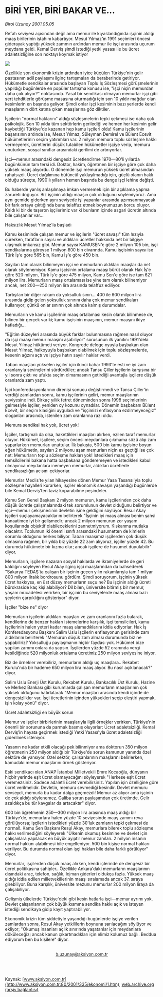 # BİRİ YER, BİRİ BAKAR VE...

*Birol Uzunay 2001.05.05*

<div>
 <p class="spot">
  Refah seviyesi açısından  değil ama memur ile  kıyaslandığında işçinin  aldığı maaş birilerinin  iştahını kabartıyor. Mesut  Yılmaz'ın 1991 seçimleri  öncesi giderayak yaptığı  yüksek zammın ardından  memur ile işçi arasında  uçurum meydana geldi.  Kemal Derviş şimdi istediği  yetki yasası ile bu ücret  adaletsizliğine son noktayı  koymak istiyor
 </p>
 <p class="metin">
 </p>
 <img border="0" src="/web/20020428173433im_/http://www.aksiyon.com.tr/2001/335/resimler/Biri.jpg"/>
 <p class="metin">
  Özellikle son ekonomik krizin ardından iyice küçülen Türkiye'nin gelir pastasının adil paylaşımı ilginç tartışmaları da beraberinde getiriyor. Hükümetle sendikalar arasında başlayan Toplu İş Sözleşmesi görüşmelerinin yapıldığı bugünlerde en popüler tartışma konusu ise, "işçi niçin memurdan daha çok alıyor?" noktasında. Yasal bir sendikası olmayan memurlar işçi gibi sert tehditlerle görüşme masasına oturmadığı için son 10 yıldır mağdur olan kesimlerin en başında geliyor. Şimdi onlar işçi kesiminin bazı yerlerde kendi maaşlarının dört katına çıkan maaşlarına göz diktiler.
 </p>
 <p class="metin">
  İşçilerin "normal haklarını" aldığı sözleşmelerin tepki çekmesi ise daha çok psikolojik. Son 10 yılda tüm sektörlerin gerilediği ve hemen her kesimin gelir kaybettiği Türkiye'de kazanan hep kamu işçileri oldu! Kamu işçilerinin başarısının ardında ise, Mesut Yılmaz, Süleyman Demirel ve Bülent Ecevit hükümetlerinin seçim yatırımları var. 2 milyon memura toplu sözleşme hakkı vermeyerek, ücretlerini düşük tutabilen hükümetler işçiye verip, memuru unuturken, sosyal sınıflar arasındaki gerilimi de artırıyorlar.
 </p>
 <p class="metin">
  İşçi—memur arasındaki dengesiz ücretlendirme 1970—80'li yıllarda bugünkünün tam tersi idi. Doktor, hakim, öğretmen bir işçiye göre çok daha yüksek maaş alıyordu. O dönemde işçi memurun yüksek ücret almasından rahatsızdı. Ücret dağılımına bütüncül yaklaşılmadığı için, güçlü olanın haklı olduğu süreçte, 1990'lı yılların hemen başında bu denge işçi lehine değişti.
 </p>
 <p class="metin">
  Bu haberde yanlış anlaşılmaya imkan vermemek için bir açıklama yapma zarureti doğuyor. Biz işçinin aldığı maaşın çok olduğunu söylemiyoruz. Ama aynı gemide giderken aynı seviyede işi yapanlar arasında azımsanmayacak bir fark ortaya çıktığında bunu telaffuz etmek boynumuzun borcu oluyor. Kaldı ki bir de taşeron işçilerimiz var ki bunların içinde asgari ücretin altında bile çalışanlar var...
 </p>
 <p class="arabaslik">
  Haksızlık Mesut Yılmaz'la başladı
 </p>
 <p class="metin">
  Kamu kesiminde çalışan memur ve işçilerin "ücret savaşı" tüm hızıyla sürerken, tarafların sayısı ve aldıkları ücretler hakkında net bir bilgiye ulaşmak imkansız gibi. Memur sayısı KAMUSEN'e göre 2 milyon 105 bin, işçi sendikalarına göreyse 1 milyon 800 bin civarında. Kamu işçisinin sayısı ise Türk İş'e göre 565 bin, Kamu İş'e göre 450 bin.
 </p>
 <p class="metin">
  Sayıları tam olarak bilinmeyen işçi ve memurların aldıkları maaşlar da net olarak söylenemiyor. Kamu işçisinin ortalama maaşı bürüt olarak Hak İş'e göre 520 milyon, Türk İş'e göre 475 milyon, Kamu Sen'e göre ise tam 621 milyon lira. Memurların maaş ortalaması ise yine tam olarak bilinemiyor ancak, net 200—250 milyon lira arasında telaffuz ediliyor.
 </p>
 <p class="metin">
  Tartışılan bir diğer rakam da yoksulluk sınırı... 400 ile 600 milyon lira arasında gidip gelen yoksulluk sınırını daha çok memur sendikaları kullanıyor; çünkü onlar sınırın çok altında kalmış durumdalar.
 </p>
 <p class="metin">
  Memurların ve kamu işçilerinin maaş ortalaması kesin olarak bilinmese de, bilinen bir gerçek var ki; kamu işçisinin maaşının, memur maaşını ikiye katladığı...
 </p>
 <p class="metin">
  "Eğitim düzeyleri arasında büyük farklar bulunmasına rağmen nasıl oluyor da işçi maaşı memur maaşını aşabiliyor" sorusunun ilk yanıtını 1991'deki Mesut Yılmaz hükümeti veriyor. Kongrede delege oyuyla başbakan olan Mesut Yılmaz, halkoyuyla başbakan olabilmek için toplu sözleşmelerde, kesenin ağzını açtı ve işçiye hatırı sayılır haklar verdi.
 </p>
 <p class="metin">
  Taban maaşları yükselen işçiler için ikinci bahar 1993'te esti ve iyi zam oranlarıyla sevinçlerini sürdürdüler; ancak Tansu Çiller işçilerin karşısına bir yıl sonra çıktı ve ufukta seçim olmamasının getirdiği avantajla işçilere düşük oranlarda zam yaptı.
 </p>
 <p class="metin">
  İşçi konferedasyonlarının direnişi sonucu değiştirmedi ve Tansu Çiller'in verdiği zamlardan sonra, kamu işçilerinin geliri, memur maaşlarının seviyesine indi. Birkaç yıllık fetret döneminden sonra 1998 seçimlerinin gelmesiyle işçiler, yeniden oy kozunu oynadılar. Dönemin başbakanı Bülent Ecevit, bir seçim klasiğini uyguladı ve "işçimizi enflasyona ezdirmeyeceğiz" sloganları arasında, istenilen zam oranlarına razı oldu.
 </p>
 <p class="arabaslik">
  Memura sendikal hak yok, ücret yok!
 </p>
 <p class="metin">
  İşçiler, tartışmalı da olsa, hakettikleri maaşları alırken, ezilen taraf memurlar oluyor. Hükümet, işçilere, seçim öncesi meydanlara çıkmama sözü alıp zam yaparlarken memurları unuttular. İlk bakışta, 500 bin kamu işçisine boyun eğen hükümetin, sayıları 2 milyonu aşan memurları niçin es geçtiği ise çok net: Memurların toplu sözleşme hakları yok! İstedikleri maaş için temsilcilerini bakana hatta başbakana gönderemeyen ve istedikleri kabul olmayınca meydanlara inemeyen memurlar, aldıkları ücretlerle sendikasızlığın acısını çekiyorlar.
 </p>
 <p class="metin">
  Memurlar Meclis'te yılan hikayesine dönen Memur Yasa Tasarısı'yla toplu sözleşme hayalleri kurarken, işçiler ekonomik savaşın yaşandığı bugünlerde bile Kemal Derviş'ten taviz koparabilme peşindeler.
 </p>
 <p class="metin">
  Kamu Sen Genel Başkanı 2 milyon memurun, kamu işçilerinden çok daha düşük ücretle çalışmalarındaki tek sorumlunun devlet olduğunu belirtiyor ve işçi—memur çekişmesinin devletin işine geldiğini söylüyor. Resul Akay işçileri suçlayamayacaklarını belirterek "İşçinin iyi maaş alması benim şahsi kanaatimce iyi bir gelişmedir; ancak 2 milyon memurun zor yaşam koşullarında objektif olabileceklerini zannetmiyorum. Kıskanma mutlaka olacaktır. Toplumun iki önemli sınıfı arasındaki husumetten de kimlerin sorumlu olduğunu herkes biliyor. Taban maaşımız işçilerden çok düşük olmasına rağmen, bir yılda biz yüzde 22 zam alıyoruz, işçiler yüzde 42. Bu durumda hükümete bir kızma olur; ancak işçilere de husumet duyulabilir" diyor.
 </p>
 <p class="metin">
  Memurların, işçilere nazaran sosyal haklarda ve ikramiyelerde de geri kaldığını söyleyen Resul Akay ilginç işçi maaşlarından da bahsederek "Sakarya TEDAŞ'ta çalışan bir işçinin geçen yılın rakamlarıyla tam 1 milyar 800 milyon liralık bordrosunu gördüm. Şimdi soruyorum, işçinin yüksek ücret hakkıysa, en üst düzey memurların suçu ne? Bu işçinin aldığı ücreti bürokraside kaç kişi alabiliyor? Dil bilen, üniversite bitirmiş bir memur, yaşam mücadelesi verirken, bir işçinin bu seviyelerde maaş alması bazı şeylerin çarpıklığını gösteriyor" diyor.
 </p>
 <p class="arabaslik">
  İşçiler "bize ne" diyor
 </p>
 <p class="metin">
  Memurların işçilerin aldıkları maaşları ve zam oranlarını fazla bularak, kendilerine de benzer hakları istemelerine karşılık, işçi temsilcileri, kamu işçilerinin halen yeteri kadar maaş alamadıklarını iddia ediyorlar. Hak İş Konferedasyonu Başkanı Salim Uslu işçilerin enflasyonun gerisinde zam aldıklarını belirterek "Memurun düşük zam alması durumunda biz ne yapabiliriz? Yoksulluğu paylaşmanın hiçbir faydası yok. Hükümet bize yapılan zammı onlara da yapsın. İşçilerden yüzde 52 oranında vergi kesildiğinde 520 milyonluk ortalama ücretimiz 250 milyon seviyesine iniyor.
 </p>
 <p class="metin">
  Biz de örnekler verebiliriz, memurların aldığı uç maaşlara.. Rekabet Kurulu'nda bir hademe 650 milyon lira maaş alıyor. Bu nasıl açıklanacak?" diyor.
 </p>
 <p class="metin">
  Salim Uslu Enerji Üst Kurulu, Rekabet Kurulu, Bankacılık Üst Kurulu, Hazine ve Merkez Bankası gibi kurumlarda çalışan memurların maaşlarının çok yüksek olduğunu hatırlatarak "Memur maaşları arasında kendi içinde de dengesizlikler var. İşçi ücretlerinin içinden yüksekleri seçip eleştiri yapmak, işin kolay yönü" diyor.
 </p>
 <p class="arabaslik">
  Ücret adaletsizliği en büyük sorun
 </p>
 <p class="metin">
  Memur ve işçiler birbirlerinin maaşlarıyla ilgili örnekler verirken, Türkiye'nin önemli bir sorununa da parmak basmış oluyorlar: Ücret adaletsizliği. Kemal Derviş'in hayata geçirmek istediği Yetki Yasası'yla ücret adaletsizliği giderilmek isteniyor.
 </p>
 <p class="metin">
  Yasanın ne kadar etkili olacağı pek bilinmiyor ama doktorun 350 milyon öğretmenin 250 milyon aldığı bir Türkiye'de sorun kamunun yanında özel sektöre de yansıyor. Özel sektör, çalışanlarının maaşlarını belirlerken, kamudaki memur maaşlarını örnek gösteriyor.
 </p>
 <p class="metin">
  Eski sendikacı olan ANAP İstanbul Milletvekili Emre Kocaoğlu, dünyanın hiçbir yerinde eşit ücret olamayacağını söyleyerek "Herkese eşit ücret veremezsiniz. Sadece adaletli ücret verebilirsiniz. Yapılan işin özelliğine göre ücret verilmelidir. Devletin, memuru sevmediği kesindir. Devlet memuru sevseydi, memurla bu kadar dalga geçmezdi! Memur az alıyor ama işçinin de çok aldığı söylenemez. Galiba sorun paylaşımdan çok üretimde. Gelir azaldıkça bu tür kavgalar da artacaktır" diyor.
 </p>
 <p class="metin">
  600 bin öğretmenin 250—300 milyon lira arasında maaş aldığı bir Türkiye'de, memurlara halen yüzde 10 seviyesinde maaş zammı reva görülüyorsa; işçilerin istedikleri yüzde 30'luk zamların tepki çekmesi de normal!. Kamu Sen Başkanı Resul Akay, memurlara bilerek toplu sözleşme hakkı verilmediğini söyleyerek "Ülkenin okumuş kesimine ve devlet için çalışanlara yapılacak en büyük ayıptır memur zamları. 2 milyon insanın normal hakkını alabilmesi bile engelleniyor. 500 bin kişiye normal hakları veriliyor. Bu durumda normal olan işçi hakları bile daha farklı görülüyor" diyor.
 </p>
 <p class="metin">
  Memurlar, işçilerden düşük maaş alırken, kendi içlerinde de dengesiz bir ücret politikasına sahipler.. Özellikle Ankara'daki memurların maaşlarının dışındaki araç, telefon, sağlık, lojman giderleri oldukça fazla. Yüksek maaş aldığı iddia edilen milletvekillerinin maaşı sıralamada ancak 37. sıraya girebiliyor. Buna karşılık, üniversite mezunu memurlar 200 milyon liraya da çalışabiliyor.
 </p>
 <p class="metin">
  Gelişmiş ülkelerde Türkiye'deki gibi kesin hatlarla işçi—memur ayrımı yok. Devlet çalışanlarının çok büyük kısmına sendika hakkı açık ve isteyen istediği sendikaya gidip kayıt yaptırabiliyor.
 </p>
 <p class="metin">
  Ekonomik krizin tüm şiddetiyle yaşandığı bugünlerde işçiye verilen zamlardan sonra, Resul Akay yetkililerin boynuna sarılacağını söylüyor ve ekliyor; "Okumuş insanları açlık sınırında yaşatanlar için meydanlara döküleceğiz; ancak kanun çıkartmadıkları için elimiz kolumuz bağlı. Beddua ediyorum ben bu kişilere" diyor.
 </p>
 <br/>
 <center>
  <a class="anaorta" href="http://web.archive.org/web/20020428173433/mailto:b.uzunay@aksiyon.com.tr">
   b.uzunay@aksiyon.com.tr
  </a>
 </center>
 <br/>
 <br/>
 <br/>
</div>

Kaynak: [www.aksiyon.com.tr](http://www.aksiyon.com.tr:80/2001/335/ekonomi/1.htm), [web.archive.org (arşiv bağlantısı)](http://web.archive.org/web/20020428173433/http://www.aksiyon.com.tr:80/2001/335/ekonomi/1.htm)
